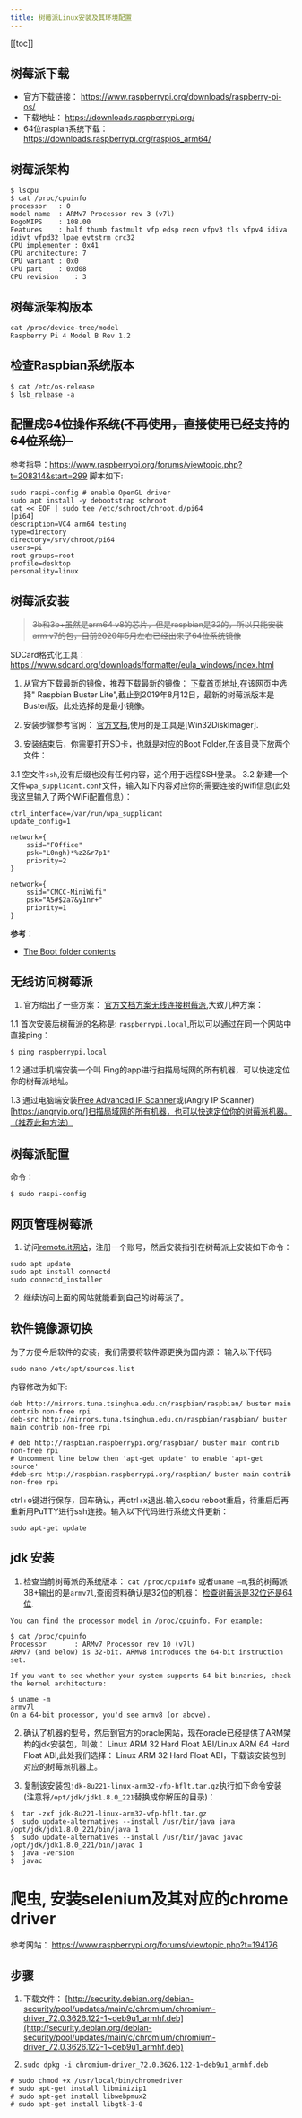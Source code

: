 ```yaml
---
title: 树莓派Linux安装及其环境配置
---
```


<ClientOnly>
  <in-article-adsense
    ins-style="display:block; text-align:center;"
    data-ad-slot="7727965566"
  />
</ClientOnly>

[[toc]]

## 树莓派下载

- 官方下载链接： <https://www.raspberrypi.org/downloads/raspberry-pi-os/>
- 下载地址： <https://downloads.raspberrypi.org/>
- 64位raspian系统下载：<https://downloads.raspberrypi.org/raspios_arm64/>


## 树莓派架构

```
$ lscpu 
$ cat /proc/cpuinfo
processor	: 0
model name	: ARMv7 Processor rev 3 (v7l)
BogoMIPS	: 108.00
Features	: half thumb fastmult vfp edsp neon vfpv3 tls vfpv4 idiva idivt vfpd32 lpae evtstrm crc32 
CPU implementer	: 0x41
CPU architecture: 7
CPU variant	: 0x0
CPU part	: 0xd08
CPU revision	: 3
```

## 树莓派架构版本

```
cat /proc/device-tree/model
Raspberry Pi 4 Model B Rev 1.2
```

## 检查Raspbian系统版本

```
$ cat /etc/os-release
$ lsb_release -a
```

## ~~配置成64位操作系统(不再使用，直接使用已经支持的64位系统）~~

参考指导：https://www.raspberrypi.org/forums/viewtopic.php?t=208314&start=299
脚本如下:

```
sudo raspi-config # enable OpenGL driver
sudo apt install -y debootstrap schroot
cat << EOF | sudo tee /etc/schroot/chroot.d/pi64
[pi64]
description=VC4 arm64 testing
type=directory
directory=/srv/chroot/pi64
users=pi
root-groups=root
profile=desktop
personality=linux
```


## 树莓派安装

<ClientOnly>
  <in-article-adsense
    ins-style="display:block; text-align:center;"
    data-ad-slot="7727965566"
  />
</ClientOnly>

> ~~3b和3b+虽然是arm64 v8的芯片，但是raspbian是32的，所以只能安装arm v7的包，目前2020年5月左右已经出来了64位系统镜像~~

SDCard格式化工具： https://www.sdcard.org/downloads/formatter/eula_windows/index.html

1. 从官方下载最新的镜像，推荐下载最新的镜像： [下载首页地址](https://www.raspberrypi.org/downloads/raspbian/),在该网页中选择"
Raspbian Buster Lite",截止到2019年8月12日，最新的树莓派版本是Buster版。此处选择的是最小镜像。

2. 安装步骤参考官网： [官方文档](https://www.raspberrypi.org/documentation/),使用的是工具是[Win32DiskImager].

3. 安装结束后，你需要打开SD卡，也就是对应的Boot Folder,在该目录下放两个文件：

3.1 空文件`ssh`,没有后缀也没有任何内容，这个用于远程SSH登录。
3.2 新建一个文件`wpa_supplicant.conf`文件，输入如下内容对应你的需要连接的wifi信息(此处我这里输入了两个WiFi配置信息）：

```
ctrl_interface=/var/run/wpa_supplicant
update_config=1

network={
    ssid="FOffice"
    psk="L0ngh)*%z2&r7p1"
    priority=2
}

network={
    ssid="CMCC-MiniWifi"
    psk="A5#$2a7&y1nr+"
    priority=1
}

```



**参考**：

* [The Boot folder contents](https://www.raspberrypi.org/documentation/configuration/boot_folder.md)

## 无线访问树莓派



1. 官方给出了一些方案： [官方文档方案无线连接树莓派](https://www.raspberrypi.org/documentation/remote-access/ip-address.md),大致几种方案：

1.1 首次安装后树莓派的名称是: `raspberrypi.local`,所以可以通过在同一个网站中直接ping：

```
$ ping raspberrypi.local
```
1.2 通过手机端安装一个叫 Fing的app进行扫描局域网的所有机器，可以快速定位你的树莓派地址。

1.3 通过电脑端安装[Free Advanced IP Scanner](https://www.advanced-ip-scanner.com/)或(Angry IP Scanner)[https://angryip.org/]扫描局域网的所有机器，也可以快速定位你的树莓派机器。（推荐此种方法）

## 树莓派配置

命令：

```
$ sudo raspi-config
```

## 网页管理树莓派

1. 访问[remote.it网站](https://app.remote.it/web/)，注册一个账号，然后安装指引在树莓派上安装如下命令：

```
sudo apt update
sudo apt install connectd
sudo connectd_installer
```
2. 继续访问上面的网站就能看到自己的树莓派了。

## 软件镜像源切换

为了方便今后软件的安装，我们需要将软件源更换为国内源：
输入以下代码

```
sudo nano /etc/apt/sources.list
```
内容修改为如下:
```
deb http://mirrors.tuna.tsinghua.edu.cn/raspbian/raspbian/ buster main contrib non-free rpi
deb-src http://mirrors.tuna.tsinghua.edu.cn/raspbian/raspbian/ buster main contrib non-free rpi

# deb http://raspbian.raspberrypi.org/raspbian/ buster main contrib non-free rpi
# Uncomment line below then 'apt-get update' to enable 'apt-get source'
#deb-src http://raspbian.raspberrypi.org/raspbian/ buster main contrib non-free rpi

```
ctrl+o键进行保存，回车确认，再ctrl+x退出.输入sodu reboot重启，待重启后再重新用PuTTY进行ssh连接。输入以下代码进行系统文件更新：
```
sudo apt-get update
```

## jdk 安装

1. 检查当前树莓派的系统版本： `cat /proc/cpuinfo` 或者`uname –m`,我的树莓派3B+输出的是`armv7l`,查阅资料确认是32位的机器：
[检查树莓派是32位还是64位](https://unix.stackexchange.com/questions/136407/is-my-linux-arm-32-or-64-bit).

```
You can find the processor model in /proc/cpuinfo. For example:

$ cat /proc/cpuinfo
Processor       : ARMv7 Processor rev 10 (v7l)
ARMv7 (and below) is 32-bit. ARMv8 introduces the 64-bit instruction set.

If you want to see whether your system supports 64-bit binaries, check the kernel architecture:

$ uname -m
armv7l
On a 64-bit processor, you'd see armv8 (or above).

```
2. 确认了机器的型号，然后到官方的oracle网站，现在oracle已经提供了ARM架构的jdk安装包，叫做： Linux ARM 32 Hard Float ABI/Linux ARM 64 Hard Float ABI,此处我们选择： Linux ARM 32 Hard Float ABI，下载该安装包到对应的树莓派机器上。

3. 复制该安装包`jdk-8u221-linux-arm32-vfp-hflt.tar.gz`执行如下命令安装 (注意将`/opt/jdk/jdk1.8.0_221`替换成你解压的目录)：

```
$  tar -zxf jdk-8u221-linux-arm32-vfp-hflt.tar.gz
$  sudo update-alternatives --install /usr/bin/java java /opt/jdk/jdk1.8.0_221/bin/java 1
$  sudo update-alternatives --install /usr/bin/javac javac /opt/jdk/jdk1.8.0_221/bin/javac 1
$  java -version
$  javac 
```

# 爬虫, 安装selenium及其对应的chrome driver

参考网站： https://www.raspberrypi.org/forums/viewtopic.php?t=194176

## 步骤
1. 下载文件： [http://security.debian.org/debian-security/pool/updates/main/c/chromium/chromium-driver_72.0.3626.122-1~deb9u1_armhf.deb](http://security.debian.org/debian-security/pool/updates/main/c/chromium/chromium-driver_72.0.3626.122-1~deb9u1_armhf.deb)

2. `sudo dpkg -i chromium-driver_72.0.3626.122-1~deb9u1_armhf.deb`

```
# sudo chmod +x /usr/local/bin/chromedriver
# sudo apt-get install libminizip1
# sudo apt-get install libwebpmux2
# sudo apt-get install libgtk-3-0

```